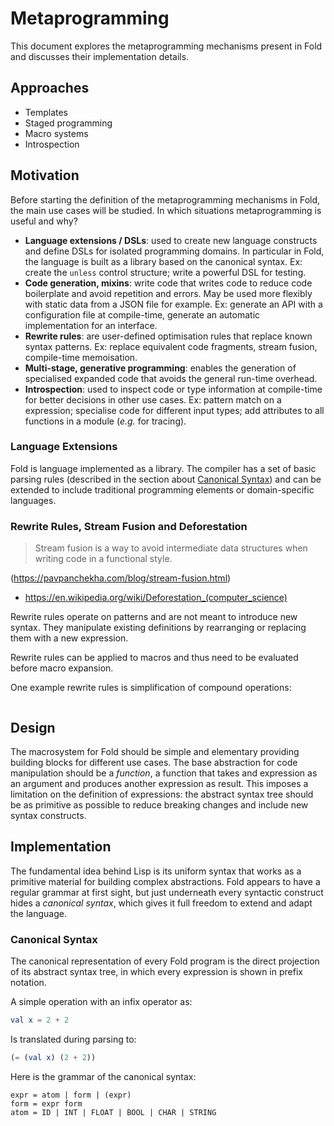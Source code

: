 # Metaprogramming

This document explores the metaprogramming mechanisms present in Fold and discusses their implementation details.

## Approaches

- Templates
- Staged programming
- Macro systems
- Introspection


## Motivation

Before starting the definition of the metaprogramming mechanisms in Fold, the
main use cases will be studied. In which situations metaprogramming is useful
and why?

- **Language extensions / DSLs**: used to create new language constructs and
  define DSLs for isolated programming domains. In particular in Fold, the
  language is built as a library based on the canonical syntax. Ex: create the
  `unless` control structure; write a powerful DSL for testing.
- **Code generation, mixins**: write code that writes code to reduce code
  boilerplate and avoid repetition and errors. May be used more flexibly with
  static data from a JSON file for example. Ex: generate an API with a
  configuration file at compile-time, generate an automatic implementation for
  an interface.
- **Rewrite rules**: are user-defined optimisation rules that replace known
  syntax patterns. Ex: replace equivalent code fragments, stream fusion,
  compile-time memoisation.
- **Multi-stage, generative programming**: enables the generation of
  specialised expanded code that avoids the general run-time overhead.
- **Introspection**: used to inspect code or type information at compile-time
  for better decisions in other use cases. Ex: pattern match on a expression;
  specialise code for different input types; add attributes to all functions in
  a module (_e.g._ for tracing).


### Language Extensions

Fold is language implemented as a library. The compiler has a set of basic
parsing rules (described in the section about [Canonical
Syntax](#canonical-syntax)) and can be extended to include traditional
programming elements or domain-specific languages.


### Rewrite Rules, Stream Fusion and Deforestation

> Stream fusion is a way to avoid intermediate data structures when writing
> code in a functional style.

(<https://pavpanchekha.com/blog/stream-fusion.html>)

- <https://en.wikipedia.org/wiki/Deforestation_(computer_science)>

Rewrite rules operate on patterns and are not meant to introduce new syntax.
They manipulate existing definitions by rearranging or replacing them with a
new expression.

Rewrite rules can be applied to macros and thus need to be evaluated before
macro expansion.

One example rewrite rules is simplification of compound operations:

```elm

```


## Design

The macrosystem for Fold should be simple and elementary providing building
blocks for different use cases. The base abstraction for code manipulation
should be a _function_, a function that takes and expression as an argument and
produces another expression as result. This imposes a limitation on the
definition of expressions: the abstract syntax tree should be as primitive as
possible to reduce breaking changes and include new syntax constructs.


## Implementation

The fundamental idea behind Lisp is its uniform syntax that works as a
primitive material for building complex abstractions. Fold appears to have a
regular grammar at first sight, but just underneath every syntactic construct
hides a _canonical syntax_, which gives it full freedom to extend and adapt the
language.


### Canonical Syntax

The canonical representation of every Fold program is the direct projection of
its abstract syntax tree, in which every expression is shown in prefix
notation.

A simple operation with an infix operator as:

```elm
val x = 2 + 2
```

Is translated during parsing to:

```elm
(= (val x) (2 + 2))
```

Here is the grammar of the canonical syntax:

```
expr = atom | form | (expr)
form = expr form
atom = ID | INT | FLOAT | BOOL | CHAR | STRING
```

